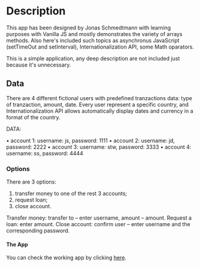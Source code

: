 # Description

This app has been designed by Jonas Schmedtmann with learning purposes with Vanilla JS and mostly demonstrates the variety of arrays methods. Also here's included such topics as asynchronus JavaScript (setTimeOut and setInterval), Internationalization API, some Math oparators.

This is a simple application, any deep description are not included just because it's unnecessary.

## Data

There are 4 different fictional users with predefined tranzactions data: type of tranzaction, amount, date. Every user represent a specific country, and Internationalization API allows automatically display dates and currency in a format of the country.

DATA:

• account 1: username: js, password: 1111
• account 2: username: jd, password: 2222
• account 3: username: stw, password: 3333
• account 4: username: ss, password: 4444

### Options

There are 3 options:

1. transfer money to one of the rest 3 accounts;
2. request loan;
3. close account.

Transfer money: transfer to – enter username, amount – amount.
Request a loan: enter amount.
Close account: confirm user – enter username and the corresponding password.


#### The App

You can check the working app by clicking <a href='https://this-jsx.github.io/bankist/'>here</a>.